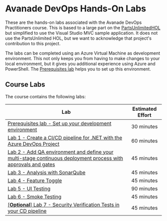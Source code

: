 # Avanade DevOps Hands-On Labs
These are the hands-on labs associated with the Avanade DevOps Practitioners course.  This is based to a large part on the [PartsUnlimitedHOL](https://github.com/Microsoft/PartsUnlimitedE2E/blob/master/PartsUnlimited-aspnet45/docs/GettingStarted.md) but simplified to use the Visual Studio MVC sample application.  It does not use the PartsUnlimited HOL, but we want to acknowledge that project's contribution to this project.

The labs can be completed using an Azure Virtual Machine as development environment. This not only keeps you from having to make changes to your local environment, but it gives you additional experience using Azure and PowerShell. The [Prerequisites lab](azure-rm/README.md) helps you to set up this environment.

## Course Labs
The course contains the following labs:

| Lab       | Estimated Effort |
| --------- |:--------------------------:|
| [Prerequisites lab - Set up your development environment](azure-rm/README.md) | 30 minutes |
| [Lab 1 - Create a CI/CD pipeline for .NET with the Azure DevOps Project](azure-devops-project/README.md) | 60 minutes |
| [Lab 2 - Add QA environment and define your multi-stage continuous deployment process with approvals and gates](multi-stage-deployments/README.md) | 45 minutes |
| [Lab 3 - Analysis with SonarQube](sonarqube/README.md) | 45 minutes |
| [Lab 4 - Feature Toggle](feature-flag/README.md) | 45 minutes |
| [Lab 5 - UI Testing](ui-testing/README.md) | 90 minutes |
| [Lab 6 - Smoke Testing](smoke-testing/README.md) | 45 minutes |
| [[**Optional**] Lab 7 - Security Verification Tests in your CD pipeline](security-testing/README.md) | 45 minutes |

